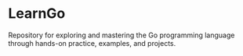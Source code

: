 # LearnGo
Repository for exploring and mastering the Go programming language through hands-on practice, examples, and projects.

